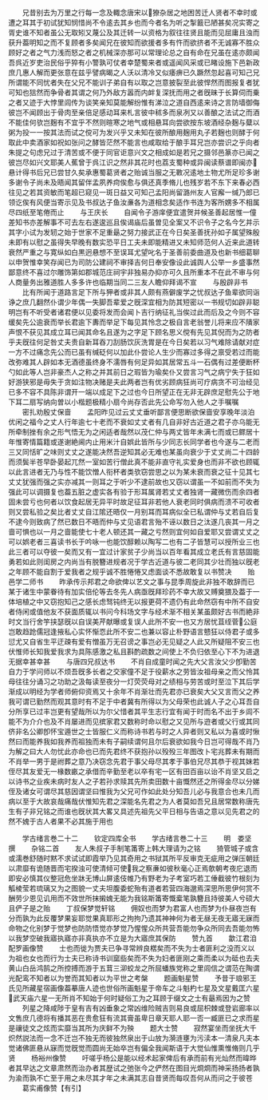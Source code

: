 <!-- { "loadSidebar": true } -->
　　兄昔别去为万里之行每一念及輙念唐宋以獠杂居之地困苦迁人贤者不幸时或遭之耳其于初试犹知悯惜尚不令逺去其乡也而今者名为听之掣籖已陋甚矣况实寄之胥史谁不知者虽公无取矧又蔑公及其迁转一以资格为叙往往贤且能而见屈庸且浊而获升葢明知之而不复顾者多矣闻兄在彼知而欲援者多有忤而欲挤者不无诚寡不胜众顾好之者之气力浅而怒之者之机械深亦那可以常理论总之自有命在兄虽在逺亦颇闻吾呉近岁吏治民俗乎猝有小警孰可仗者幸楚蜀来者或遥闻风采或已睹设施下邑新政庶几惠人解而更张意在兹乎譬病暍之人沃以清冷又似痿痹已久蹶然忽起喜可知己兄所谓能不同忧者失在父兄不能训子弟自有以取之岂意披裂至此彼悍然而图报复者犹可知也狺然而争骨者其谓之何乃外敌方嚣而内衅复深抚而用之者旣昧于长算伺而乗之者又迹于大悖里闾传为谈笑亲知莫能解纷惟有涕泣之道自西逺来诗之言防墙御侮彼岂不闻顾出于骨肉至亲倍足感动耳来札言彼中秫多而泉冽又以善酿之法试之而酒不能佳何欤岂麹有不宜乎不然则暄寒之地气或相悬耳向尝欲按东坡酒经杂麹与糵以粥为投一一按其法而试之傥可为发兴乎又未知在彼所酿用麹用丸子若麹也则酵于何取此中卖酒家如祝如张问之酵皆茫然不能言也咸取给于酿手耳兄岂亦尝识之乎向者朱提之句虑兄过于清苦或不便于同官讵意兴文之相成如是若兄之摄邻邑篆亦已闻之彼岂尽如兴文耶美人蕉曾于呉江识之然非其花时也荔支蜀种或异闽读蔡谱即闽亦悬计得书后兄已尝甘久矣承惠蜀葛贤者之贻诚当服之无斁况逺地土物尤所足珍多谢多谢令子尚未及晤闻其留伴孟夙养疴俟愈与俱还真季脩儿也残岁若不东下来春必西往见之若其资敏而笔超已窥见一斑日益又可知己孟阳尚留潞州友人官廨一缄乃郎已领讫俟有风便当寄示见及书叔达子鱼汝亷各为道相念矣适作书连为客所娚多不相属尽四纸至笔倦而止
　　与王庆长
　　自闻令子游庠便宜遣贺并候圣善起居惟一僮差知书亦差解事不可去左右遂逡巡且俟谒庙后虽曽见全案又不识令子之名今乞并示其字小试为发轫之始于世家不足重朂之努力接武正在今日矣圣善抚孙如子属望殊殷未即有以慰之虽得失早晚有数实恐平日工夫未即能精进又未知师范何人近来此道转衰然严重之与寛纵如白黒迥悬想不至误耳尤望叱名于圣善前委曲道及也新书细葛聊以申贺惟幸笑存闻已为司防公建祠不审择吉何日奉安像设此诚舆人公举一乡盛事然鄙意终不喜过尔雕饰第如郡城范庄祠宇非独易办抑亦可久且所重本不在此不审与何人商量务出雅道胜人多多许也临期当同二三友人瞻仰拜谒不宣
　　与殷辟非书
　　比有所闻于道路言足下所与狎者或非其人颇有燕僻废学之忧叔达子鱼辈欲同诣诤之庶几翻然仆谓少年偶一失脚吾辈爱之旣深宜相为防其短密以一书规切如辟非聪明岂有不听受者诸君便以见委将发而会闻卜吉行纳征礼当俟过此而后及之今则不容缓矣先公逾衰而举长君逾下夀而举足下每见其怜念之极自言老翁誉儿将来应不隤家声恨不获见其成立耳已闻其命名且遂为之字足下顾名思义傥有先见其倪而为之防者乎夫旣往何足咎丈夫贵自新耳吞刀刮肠饮灰洗胃是在今日矣若以习气难除请献对症一方不过痛念先公而已虽有缄砭何以加此仆尝论人生少而寡过多得之禀受若过而能改弥难其人辟如本无酒德虽终身不濡唇有何足异如其居常五斗一石偶有过差便断杯勺如此等人岂非豪杰人之称之并其前日之瑕皆为瑜矣仆又尝言习气之病宁失于狂如好游狭邪是毋失于贪如注物决赌是夫此两者岂有优劣顾病狂尚可疗病贪不可治经见已多不容不具陈非谓开一端以成足下之过也今日所望正在无非无辟庶足慰先公于地下耳二扇写纳向曽以小楷题极精小扇今尚存否此先公命写勿入他人之手嘱嘱
　　密扎劝殷丈保啬
　　孟阳昨见过云丈丈垂听鄙言便思断欲保啬安享晚年淡泊优闲之福今之丈人行年逾七十老而不衰如丈丈者有几自非好古近道之君子亦乌能无所牵制挫有余之形气悟无为之闲适者哉然以茂仁仲与两丈皆年未满七而或已鳏居十年惟寄情篇籍或遂谢絶阃内止用米汁自娯此皆所与少同志长同学者也今遂与二老而三又同恬旷之味则丈丈之遂能决然吾逆知其必无难也某虽向衰少于丈丈尚二十四龄而须鬓半苍早卧晏起兀然一室如苦行僧此真不能非直守礼实爱身也而非不欲也顾辄以此言进者无乃与性不能饮憎人衔杯者类欤窃尝思之以为某未衰而衰之征十见其七丈丈犹强而强之实亦减其一则耳之于听少不逮前故也又窃以谓虽一不如前而不失为强此可以调摄复也葢五脏之虚实各有验于形耳属肾若丈丈者独肾一藏微伤而余四者固未尝亏也何者以饮食起居无异平时故足征耳非若他人衰老同时俱病而溃不可收者则又尝私验之矣比者丈丈自江隂还晤仅一月别耳而耳病似全已私谓仲与丈若自后复不逮今则致病了然已数日不晤而仲与丈见语君言殆不诬以数日之汰遂几丧其一月之啬可惧也以一月之啬能使七十老人顿还其一藏之亏然则宜何如自爱耶又尝谓丈丈之可以娯老者三喜读书长于吟咏一也能饮醇赖以陶写二也有二子皆慧可以授所业三也此三者可以夺彼一矣而又有一宜过计家贫子少尚当以百年看其成立老氏有言慈固能勇若如此则闺房之内尚当有脱簪进规者况于学古近道与彼二老同其少壮而独以旣老之年顾不能自割于爱我者之规乎诚不胜惓惓又虑面谈不悉故敢复以书赞决
　　贻邑学二师书
　　昨承传示邦君之命欲俾以艺文之事与昆季周旋此非独不敢辞而已某于诸生中蒙眷待有加实倍伦等去冬先人病亟旣拜珍药不幸大故又赙奠猥及葢于一体培植之中又窃抱知己之感长虑驽钝终无以报更荷不遗仍有此命然窃有中所不自安者侍闲或值他友不获面质辄以书问今科场文字与经术渐不相关某虽颇好古书而絶非时文当行舍竽挟瑟旣以自误美芹献曝或复误人此所不安一也又方居忧苴绖菅公庭岂敢趋跄儒冠逢掖私心实怀惭恧此所不安二也兼以容止朴野语言戆狂以侍君子或多愆尤又自省生平迂疎有爱有憎虽万无召谤之事岂必无见疑之人此又所疑阻不安三也伏惟师长知我爱我求为具陈感激之私且斟酌疏数之间使上不负归依至心下不为进退无据幸甚幸甚
　　与唐四兄叔达书
　　不肖自成童时闻之先大父言汝父少卽勤苦自力于学问师以不烦吾旣多长者之交家僮不足于役薪水之劳皆汝祖母亲之而父怜其母往往分诵习之功助之汲每读至夜分一灯荧荧母对之绩相与劳苦或时至泣下其后学渐成以明经为学者师俯仰资焉又十余年不肖渐壮而先君亦已衰矣大父又言而父之养我可谓已勤然而观其意时有不足于中者冀有所得以为父母荣也此诚人子之心耳吾自分所享已过丰岂更有望哉所以为尔父惜者其平生志行宜有闻于时而名不出于乡闾不能不为介介也及不肖屡进而见摈家君又数称时命以慰之又见所与逰者或父行或其同侪非名公卿卽怀宝遁世之士皆服仁义而称诗书若与时之人异者则又私以为喜或时愀然曰而能养我如我养而祖独而未有子嗣续谓何且尔后衰欲如我今日岂可得哉不肖乃为解之曰大人勿忧此亦命也已而先君终不获抱孙以殁殁三年图改卜宅兆葬未有期而不肖举一男于是祔葬之意乃决窃念先君于事父母尽其孝于事伯兄尽其恭于视其妹若侄尽其友爱无一椽数畞之承借而辛勤至老以卒有宅一区有田百亩以诒不肖坚又启之以诗书之业疾未病时友人之子若孙求赎其先所卖田数十亩慨然还之所得金尽以分娣侄及诸女可谓尽其慈因谓坚曰惟我为父兄可作如此处分知吾儿必与我意合也未几而病以至于大故哀哉痛哉伏惟知先君之深能名先君之为人者莫如吾兄且居常数称唐先生有子非兄铭之而谁也旣状其大畧又具述先祖先父平日相与告语之意以见先君之的然不媿于古人者果不必其施于用也

　　学古绪言巻二十二
　　钦定四库全书
　　学古绪言巻二十三
　　明　娄坚　撰
　　杂铭二首
　　友人朱叔子手制笔筩寄上韩大理请为之铭
　　猗管城子或含或濡巻舒随时黙不求试试即霞举乃见其奇用之书狱其所平反审克无疵用之弹压朝廷以肃靡有诡随晋而宅揆浊可使清倾可使我之察亷如彼秋毫心正焉欹朝考夜庀退而即安必慎其仪整冠危坐牀无博山屏逺伎帷乃有野老为子考室巧若工倕截彼竹根刻为觚棱莹若琉璃又为之图貌一丈夫坦腹委蛇殆有道者若营四海邈焉深思所思伊何赏不酬劳少恩见讥用而不效世所抹摋媿无能为我铭斯筩寄慨槖笔孰簪且持彼美人兮硕大且俨子是之贻
　　丁叔保梦觉轩铭
　　佣奴也而梦为君富人也而梦为仆昼夜岂有分而孰为此反覆梦果妄耶觉果真耶形之拘拘乃遗其神神何为者无昼无夜无寤无寐而命物之化别梦于觉梦也防防悟觉亦梦觉乃惺惺众所共营吾能勿争众所同去吾能勿怖以我梦空破我寤执寤亦非真执亦不立是为大寤庶其保防
　　赞九首
　　歙江君洎配罗画像赞
　　士也而徙为贾夫已争寻常辨良楛矣而不失为士者匪利之没而义以为祖也女也而行为士夫已称诗书训窳啙矣而不失为妇者匪刚之乘而柔以为砥也去夫黄山白岳鸿鹄之所控搏而游于五茸三泖蛟龙之所屈蟠族党称之里闾信之谓范在陶谓光配鸾不知者以为誉而其知者以为平世之考槃
　　题画魁星赞
　　予昔于琅邪王氏见所藏星宿画像葢摹唐人迹也世俗所画魁星于帝车之斗魁杓七星及文星戴匡六星武天庙六星一无所肖不知始于何时疑俗工为之耳顾于缀文之士有朂焉因为之赞
　　列星之降咸陟于皇有吉有凶垂象之常凶维险贼吉则易良或屈枳棘或登岩廊率以文售庶几德将有播其恶在贵愈狂有流其膏虽卑日章天耶人耶一否一臧匪已之求而星是禳徒文之炫而实靡当其所为庆鲜不为殃
　　题大士赞
　　寂然宴坐而坐抚大千炽然説法而一念不迁岂不独无而彼独然泉出于山放为漪涟壅为污渎本一清泉凡夫本觉诸佛匪悬从寐而觉旣觉而圆尚无始卒岂有偏全我闻斯语于大觉仙惟熏惟脩则几乎贤
　　杨裕州像赞
　　吁嗟乎杨公是能以经术起家俾后有承而前有光灿然而暐晔者其早达之文章肃然而治办者其歴试之弛张今之俨然在图目光烱烱而神采扬扬者孰为渝而孰不亡至于用之未尽其才年之未满其志自昔贤而每叹吾何从而问之于彼苍
　　葛实甫像赞【有引】
